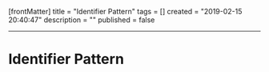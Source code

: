 [frontMatter]
title = "Identifier Pattern"
tags = []
created = "2019-02-15 20:40:47"
description = ""
published = false

---

# Identifier Pattern